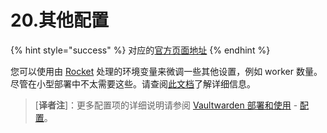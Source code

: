 # 20.其他配置

{% hint style="success" %}
对应的[官方页面地址](https://github.com/dani-garcia/vaultwarden/wiki/Other-configuration)
{% endhint %}

您可以使用由 [Rocket](https://rocket.rs/) 处理的环境变量来微调一些其他设置，例如 worker 数量。尽管在小型部署中不太需要这些。请查阅[此文档](https://rocket.rs/guide/configuration/#environment-variables)了解详细信息。

> \[**译者注**]：更多配置项的详细说明请参阅 [Vaultwarden 部署和使用](https://host.ppgg.in/deploying-and-using-of-vaultwarden) - [配置](https://host.ppgg.in/deploying-and-using-of-vaultwarden/configuration)。
